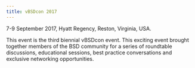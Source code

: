 ```yaml
---
title: vBSDcon 2017
---
```

7-9 September 2017, Hyatt Regency, Reston, Virginia, USA.

This event is the third biennial vBSDcon event.  This exciting event brought together members of the BSD community for a series of roundtable discussions, educational sessions, best practice conversations and exclusive networking opportunities. 